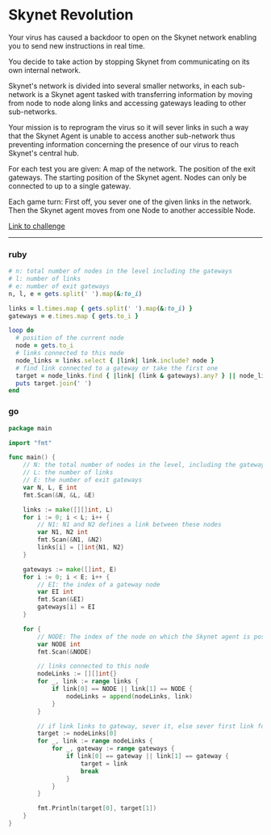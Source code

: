 # Skynet Revolution

Your virus has caused a backdoor to open on the Skynet network enabling you to send new instructions in real time.

You decide to take action by stopping Skynet from communicating on its own internal network.

Skynet's network is divided into several smaller networks, in each sub-network is a Skynet agent tasked with transferring information by moving from node to node along links and accessing gateways leading to other sub-networks.

Your mission is to reprogram the virus so it will sever links in such a way that the Skynet Agent is unable to access another sub-network thus preventing information concerning the presence of our virus to reach Skynet's central hub.

For each test you are given:
A map of the network.
The position of the exit gateways.
The starting position of the Skynet agent.
Nodes can only be connected to up to a single gateway.

Each game turn:
First off, you sever one of the given links in the network.
Then the Skynet agent moves from one Node to another accessible Node.

[Link to challenge](https://www.codingame.com/ide/puzzle/skynet-revolution-episode-1)

---

### ruby

```ruby
# n: total number of nodes in the level including the gateways
# l: number of links
# e: number of exit gateways
n, l, e = gets.split(' ').map(&:to_i)

links = l.times.map { gets.split(' ').map(&:to_i) }
gateways = e.times.map { gets.to_i }

loop do
  # position of the current node
  node = gets.to_i
  # links connected to this node
  node_links = links.select { |link| link.include? node }
  # find link connected to a gateway or take the first one
  target = node_links.find { |link| (link & gateways).any? } || node_links.first
  puts target.join(' ')
end
```

### go

```go
package main

import "fmt"

func main() {
	// N: the total number of nodes in the level, including the gateways
	// L: the number of links
	// E: the number of exit gateways
	var N, L, E int
	fmt.Scan(&N, &L, &E)

	links := make([][]int, L)
	for i := 0; i < L; i++ {
		// N1: N1 and N2 defines a link between these nodes
		var N1, N2 int
		fmt.Scan(&N1, &N2)
		links[i] = []int{N1, N2}
	}

	gateways := make([]int, E)
	for i := 0; i < E; i++ {
		// EI: the index of a gateway node
		var EI int
		fmt.Scan(&EI)
		gateways[i] = EI
	}

	for {
		// NODE: The index of the node on which the Skynet agent is positioned this turn
		var NODE int
		fmt.Scan(&NODE)

		// links connected to this node
		nodeLinks := [][]int{}
		for _, link := range links {
			if link[0] == NODE || link[1] == NODE {
				nodeLinks = append(nodeLinks, link)
			}
		}

		// if link links to gateway, sever it, else sever first link found
		target := nodeLinks[0]
		for _, link := range nodeLinks {
			for _, gateway := range gateways {
				if link[0] == gateway || link[1] == gateway {
					target = link
					break
				}
			}
		}

		fmt.Println(target[0], target[1])
	}
}
```